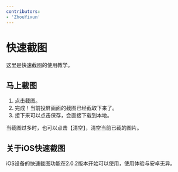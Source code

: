 ```yaml
---
contributors:
- 'ZhouYixun'
---
```


# 快速截图

这里是快速截图的使用教学。

## 马上截图

1. 点击截图。
2. 完成！当前投屏画面的截图已经截取下来了。
3. 接下来可以点击保存，会直接下载到本地。

当截图过多时，也可以点击【清空】，清空当前已截的图片。

## 关于iOS快速截图

iOS设备的快速截图功能在2.0.2版本开始可以使用，使用体验与安卓无异。
